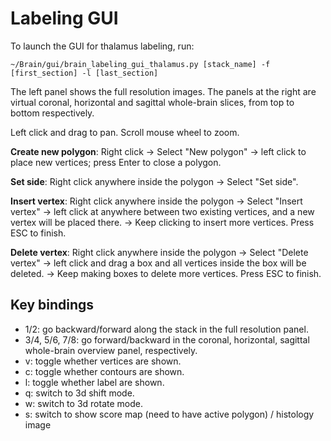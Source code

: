 # Labeling GUI

To launch the GUI for thalamus labeling, run:

`~/Brain/gui/brain_labeling_gui_thalamus.py [stack_name] -f [first_section] -l [last_section]`

The left panel shows the full resolution images. The panels at the right are virtual coronal, horizontal and sagittal whole-brain slices, from top to bottom respectively. 

Left click and drag to pan. Scroll mouse wheel to zoom.

**Create new polygon**: Right click -> Select "New polygon" -> left click to place new vertices; press Enter to close a polygon.

**Set side**: Right click anywhere inside the polygon -> Select "Set side".

**Insert vertex**: Right click anywhere inside the polygon -> Select "Insert vertex" -> left click at anywhere between two existing vertices, and a new vertex will be placed there. -> Keep clicking to insert more vertices. Press ESC to finish.

**Delete vertex**: Right click anywhere inside the polygon -> Select "Delete vertex" -> left click and drag a box and all vertices inside the box will be deleted. -> Keep making boxes to delete more vertices. Press ESC to finish.

## Key bindings
- 1/2: go backward/forward along the stack in the full resolution panel.
- 3/4, 5/6, 7/8: go forward/backward in the coronal, horizontal, sagittal whole-brain overview panel, respectively.
- v: toggle whether vertices are shown.
- c: toggle whether contours are shown.
- l: toggle whether label are shown.
- q: switch to 3d shift mode.
- w: switch to 3d rotate mode.
- s: switch to show score map (need to have active polygon) / histology image
